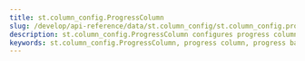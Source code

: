 ```yaml
---
title: st.column_config.ProgressColumn
slug: /develop/api-reference/data/st.column_config/st.column_config.progresscolumn
description: st.column_config.ProgressColumn configures progress columns for displaying numerical data as visual progress bars.
keywords: st.column_config.ProgressColumn, progress column, progress bar, progress indicator, visual progress, percentage display, progress visualization, dataframe progress
---
```


<Autofunction function="streamlit.column_config.ProgressColumn" />
